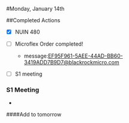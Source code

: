 #Monday, January 14th


##Completed Actions
- [X] NUIN 480
- [ ] Microflex Order completed!
  - message:<EF95F961-5AEE-44AD-BB60-3419ADD7B9D7@blackrockmicro.com>
- [ ] S1 meeting


### S1 Meeting
- 

####Add to tomorrow

